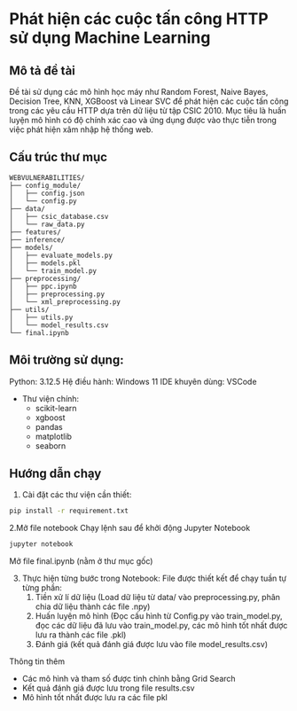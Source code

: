 # Phát hiện các cuộc tấn công HTTP sử dụng Machine Learning

## Mô tả đề tài

Đề tài sử dụng các mô hình học máy như Random Forest, Naive Bayes, Decision Tree, KNN, XGBoost và Linear SVC để phát hiện các cuộc tấn công trong các yêu cầu HTTP dựa trên dữ liệu từ tập CSIC 2010. Mục tiêu là huấn luyện mô hình có độ chính xác cao và ứng dụng được vào thực tiễn trong việc phát hiện xâm nhập hệ thống web.

## Cấu trúc thư mục

```text
WEBVULNERABILITIES/
├── config_module/
│   ├── config.json
│   └── config.py
├── data/
│   ├── csic_database.csv
│   └── raw_data.py
├── features/
├── inference/
├── models/
│   ├── evaluate_models.py
│   ├── models.pkl
│   └── train_model.py
├── preprocessing/
│   ├── ppc.ipynb
│   ├── preprocessing.py
│   └── xml_preprocessing.py
├── utils/
│   ├── utils.py
│   └── model_results.csv
└── final.ipynb
```

## Môi trường sử dụng:
Python: 3.12.5
Hệ điều hành: Windows 11
IDE khuyên dùng: VSCode
* Thư viện chính:
    * scikit-learn
    * xgboost
    * pandas
    * matplotlib
    * seaborn

## Hướng dẫn chạy

1. Cài đặt các thư viện cần thiết:
```bash
pip install -r requirement.txt
```
2.Mở file notebook
Chạy lệnh sau để khởi động Jupyter Notebook
```bash
jupyter notebook
```
Mở file final.ipynb (nằm ở thư mục gốc)

3. Thực hiện từng bước trong Notebook:
File được thiết kết để chạy tuần tự từng phần:
    1. Tiền xử lí dữ liệu (Load dữ liệu từ data/ vào preprocessing.py, phân chia dữ liệu thành các file .npy)
    2. Huấn luyện mô hình (Đọc cấu hình từ Config.py vào train_model.py, đọc các dữ liệu đã lưu vào train_model.py, các mô hình tốt nhất được lưu ra thành các file .pkl)
    3. Đánh giá (kết quả đánh giá được lưu vào file model_results.csv)

Thông tin thêm 
* Các mô hình và tham số được tinh chỉnh bằng Grid Search
* Kết quả đánh giá được lưu trong file results.csv
* Mô hình tốt nhất được lưu ra các file pkl
